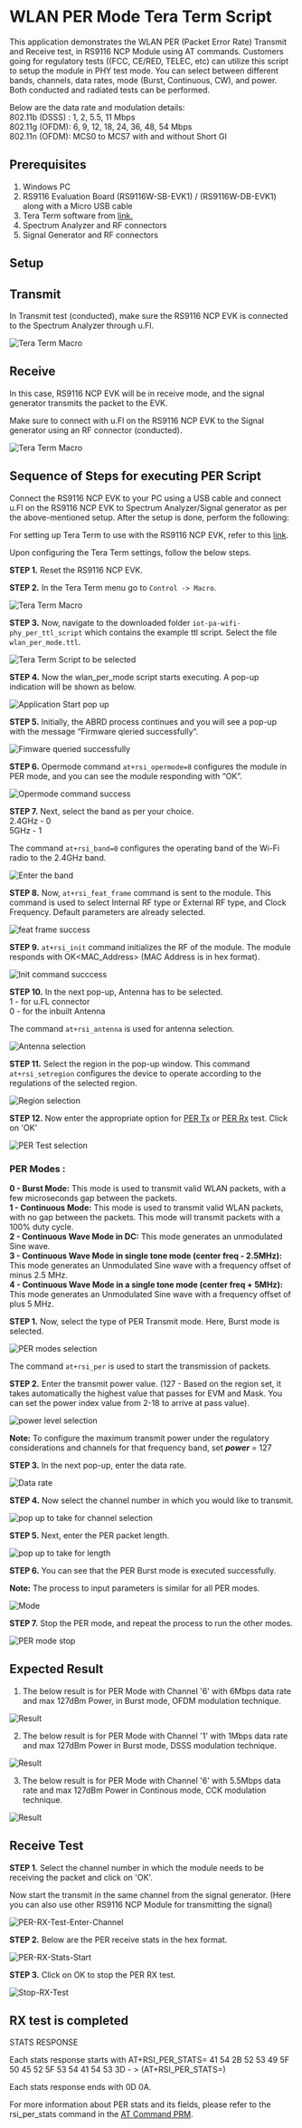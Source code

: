 # WLAN PER Mode Tera Term Script
This application demonstrates the WLAN PER (Packet Error Rate) Transmit and Receive test, in RS9116 NCP Module using AT commands.
Customers going for regulatory tests ((FCC, CE/RED, TELEC, etc) can utilize this script to setup the module in PHY test mode.
You can select between different bands, channels, data rates, mode (Burst, Continuous, CW), and power.
Both conducted and radiated tests can be performed. 

Below are the data rate and modulation details: <br />
802.11b (DSSS) : 1, 2, 5.5, 11 Mbps <br />
802.11g (OFDM): 6, 9, 12, 18, 24, 36, 48, 54 Mbps <br />
802.11n (OFDM): MCS0 to MCS7 with and without Short GI

## Prerequisites

1. Windows PC
2. RS9116 Evaluation Board (RS9116W-SB-EVK1) / (RS9116W-DB-EVK1) along with a Micro USB cable
3. Tera Term software from [link.](https://tera-term.en.softonic.com/download)
4. Spectrum Analyzer and RF connectors 
5. Signal Generator and RF connectors

## Setup 

## Transmit 
In Transmit test (conducted), make sure the RS9116 NCP EVK is connected to the Spectrum Analyzer through u.Fl.

![Tera Term Macro](./resources/Transmit-Test-Setup.PNG)


##  Receive 
In this case, RS9116 NCP EVK will be in receive mode, and the signal generator transmits the packet to the EVK.

Make sure to connect with u.Fl on the RS9116 NCP EVK to the Signal generator using an RF connector (conducted).

 ![Tera Term Macro](./resources/Receive-Test-Setup.PNG)

## Sequence of Steps for executing PER Script 
Connect the RS9116 NCP EVK to your PC using a USB cable and connect u.Fl on the RS9116 NCP EVK to Spectrum Analyzer/Signal generator as per the above-mentioned setup.
After the setup is done, perform the following:

For setting up Tera Term to use with the RS9116 NCP EVK, refer to this [link](https://docs.silabs.com/rs9116-wiseconnect/latest/wifibt-wc-getting-started-with-pc/tera-term-setup).

Upon configuring the Tera Term settings, follow the below steps.

**STEP 1.** Reset the RS9116 NCP EVK.

**STEP 2.** In the Tera Term menu go to `Control -> Macro`.

![Tera Term Macro](./resources/tera-term-macro.png)

**STEP 3.** Now, navigate to the downloaded folder `iot-pa-wifi-phy_per_ttl_script` which contains the example ttl script. Select the file `wlan_per_mode.ttl`.


![Tera Term Script to be selected](./resources/tera-term-scripts-wlan_per_mode.PNG)

**STEP 4.** Now the wlan_per_mode script starts executing. A pop-up indication will be shown as below.

![Application Start pop up](./resources/starting-message-popup.PNG)


**STEP 5.** Initially, the ABRD process continues and you will see a pop-up with the message “Firmware qieried successfully“.

![Fimware queried successfully](./resources/Firmware-queried-successfully.PNG)

**STEP 6.** Opermode command `at+rsi_opermode=8` configures the module in PER mode, and you can see the module responding with “OK”.

![Opermode command success](./resources/opermode-successful.PNG)

**STEP 7.** Next, select the band as per your choice. <br />
2.4GHz - 0  <br />
5GHz   - 1

The command `at+rsi_band=0` configures the operating band of the Wi-Fi radio to the 2.4GHz band. 

![Enter the band](./resources/band.png)

**STEP 8.** Now, `at+rsi_feat_frame` command is sent to the module. This command is used to select Internal RF type or External RF type, and Clock Frequency. Default parameters are already selected.

![feat frame success](./resources/Feature-Frame-sent.PNG)

**STEP 9.** `at+rsi_init` command initializes the RF of the module. The module responds with OK<MAC_Address> (MAC Address is in hex format).

![Init command succcess](./resources/Init-successful.PNG)

**STEP 10.** In the next pop-up, Antenna has to be selected. <br />
1 - for u.FL connector <br />
0 - for the inbuilt Antenna

 The command `at+rsi_antenna` is used for antenna selection.

![Antenna selection](./resources/Antenna-selection.PNG)

**STEP 11.** Select the region in the pop-up window. This command `at+rsi_setregion` configures the device to operate according to the regulations of the selected region.

![Region selection](./resources/region.PNG)

**STEP 12.** Now enter the appropriate option for [PER Tx](#per-modes) or [PER Rx](#receive-test) test. Click on 'OK'

![PER Test selection](./resources/PER-Test-selection.PNG)


### PER Modes : 
**0 - Burst Mode:** This mode is used to transmit valid WLAN packets, with a few microseconds gap between the packets. <br />
**1 - Continuous Mode:**  This mode is used to transmit valid WLAN packets, with no gap between the packets. This mode will transmit packets with a 100% duty cycle.  <br />
**2 - Continuous Wave Mode in DC:** This mode generates an unmodulated Sine wave. <br />
**3 - Continuous Wave Mode in single tone mode (center freq - 2.5MHz):** This mode generates an  Unmodulated Sine wave with a frequency offset of minus 2.5 MHz. <br />
**4 - Continuous Wave Mode in a single tone mode (center freq + 5MHz):** This mode generates an Unmodulated Sine wave with a frequency offset of plus 5 MHz.

**STEP 1.** Now, select the type of PER Transmit mode. Here, Burst mode is selected.

![PER modes selection](./resources/PER-mode-selection.PNG)

The command `at+rsi_per` is used to start the transmission of packets.

**STEP 2.** Enter the transmit power value. (127 - Based on the region set, it takes automatically the highest value that passes for EVM and Mask. You can set the power index value from 2-18 to arrive at pass value). 

![power level selection](./resources/powerlevel.PNG)

**Note:** To configure the maximum transmit power under the regulatory considerations and channels for that frequency band, set ***power*** = 127


**STEP 3.** In the next pop-up, enter the data rate.

![Data rate](./resources/Data-Rate.PNG)

**STEP 4.** Now select the channel number in which you would like to transmit.

![pop up to take for channel selection](./resources/Enter-channel.PNG)

**STEP 5.** Next, enter the PER packet length.

![pop up to take for length](./resources/Enter-length.PNG)

**STEP 6.** You can see that the PER Burst mode is executed successfully.

**Note:** The process to input parameters is similar for all PER modes.

![Mode](./resources/Mode-Executed-Successfully.PNG)

**STEP 7.** Stop the PER mode, and repeat the process to run the other modes.

![PER mode stop ](./resources/PER-Mode-stopped.PNG)

## Expected Result
1. The below result is for PER Mode with Channel '6' with 6Mbps data rate and max 127dBm Power, in Burst mode, OFDM modulation technique.

![Result](./resources/Burst-mode-OFDM.PNG)

2. The below result is for PER Mode with Channel '1' with 1Mbps data rate and max 127dBm Power in Burst mode, DSSS modulation technique. 

![Result](./resources/Burst-mode-DSSS.PNG)

3. The below result is for PER Mode with Channel '6' with 5.5Mbps data rate and max 127dBm Power in Continous mode, CCK modulation technique. 

![Result](./resources/Continous-mode-CCK.PNG)

 ## Receive Test 

**STEP 1.** Select the channel number in which the module needs to be receiving the packet and click on 'OK'.

Now start the transmit in the same channel from the signal generator.
(Here you can also use other RS9116 NCP Module for transmitting the signal)

![PER-RX-Test-Enter-Channel](./resources/PER-RX-Test-Enter-Channel.PNG)

**STEP 2.** Below are the PER receive stats in the hex format.

![PER-RX-Stats-Start](./resources/PER-RX-Stats-Start.PNG)

**STEP 3.**  Click on OK to stop the PER RX test.

![Stop-RX-Test](./resources/Stop-RX-Test.PNG)

##  RX test is completed  

STATS RESPONSE 

Each stats response starts with AT+RSI_PER_STATS= 
41 54 2B 52 53 49 5F 50 45 52 5F 53 54 41 54 53 3D - > (AT+RSI_PER_STATS=)

Each stats response ends with 0D 0A.

For more information about PER stats and its fields, please refer to the rsi_per_stats command in the [AT Command PRM](https://docs.silabs.com/rs9116/wiseconnect/rs9116w-wifi-at-command-prm/latest/wlan-commands#rsi-per-stats----query-per-statistics).
 


